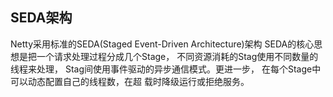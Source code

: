 ## SEDA架构 
Netty采用标准的SEDA(Staged Event-Driven Architecture)架构 
SEDA的核心思想是把一个请求处理过程分成几个Stage，
不同资源消耗的Stag使用不同数量的线程来处理，
Stag间使用事件驱动的异步通信模式。更进一步，
在每个Stage中可以动态配置自己的线程数，在超
载时降级运行或拒绝服务。 
